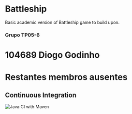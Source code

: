 # Battleship

Basic academic version of Battleship game to build upon.

### Grupo TP05-6
# 104689  Diogo Godinho
# Restantes membros ausentes

## Continuous Integration

![Java CI with Maven](https://github.com/<LEI-104689>/<Battleship_Game>/actions/workflows/maven.yml/badge.svg)
